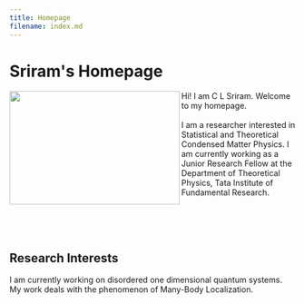 ```yaml
---
title: Homepage
filename: index.md
--- 
```


# Sriram's Homepage
<img align = "left" src="Photo.JPG" width="300" height="200">

Hi! I am C L Sriram. Welcome to my homepage.
<br/><br/>
I am a researcher interested in Statistical and Theoretical Condensed Matter Physics. I am currently working as a Junior Research Fellow at the Department of Theoretical Physics, Tata Institute of Fundamental Research.

<br/><br/><br/>
## Research Interests
I am currently working on disordered one dimensional quantum systems. My work deals with the phenomenon of Many-Body Localization.
